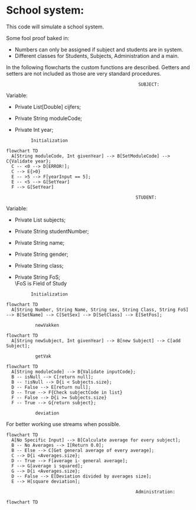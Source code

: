 # School system:

This code will simulate a school system.

Some fool proof baked in:
* Numbers can only be assigned if subject and students are in system.
* Different classes for Students, Subjects, Administration and a main.

In the following flowcharts the custom functions are described. Getters and setters are not included as those are very standard procedures.

                                                      SUBJECT:
Variable:
  * Private List[Double] cijfers;
  * Private String moduleCode;
  * Private Int year;

              Initialization
```mermaid
flowchart TD
  A[String moduleCode, Int givenYear] --> B[SetModuleCode] --> C{Validate year};
  C -- <0 --> D[ERROR!];
  C --> E{>0}
  E -- >5 --> F[yearInput == 5];
  E -- <5 --> G[SetYear]
  F --> G[SetYear]
```

                                                     STUDENT:
Variable:
  * Private List<Subject> subjects;
  * Private String studentNumber;
  * Private String name;
  * Private String gender;
  * Private String class;
  * Private String FoS;  
\\FoS is Field of Study

              Initialization
```mermaid
flowchart TD
  A[String Number, String Name, String sex, String Class, String FoS] --> B[SetName] --> C[SetSex] --> D[SetClass] --> E[SetFos];
```
               newVakken
```mermaid
flowchart TD
  A[String newSubject, Int givenYear] --> B[new Subject] --> C[add Subject];
```
  
               getVak
```mermaid
flowchart TD
  A[String moduleCode] --> B{Validate inputCode};
  B -- isNull --> C[return null];
  B -- !isNull --> D{i < Subjects.size};
  D -- False --> E[return null];
  D -- True --> F{Check subjectCode in list}
  F -- False --> D{i >= Subjects.size}
  F -- True --> G{return subject};
```

               deviation
For better working use streams when possible.
  
```mermaid
flowchart TD
  A[No Specific Input] --> B[Calculate average for every subject];
  B -- No Averages --> I[Return 0.0];
  B -- Else --> C[Get general average of every average];
  C --> D{i <Averages.size};
  D -- True --> F[average i- general average];
  F --> G[average i squared];
  G --> D{i <Averages.size};  
  D -- False --> E[Deviation divided by averages size];
  E --> H[square deviation];
```
  
                                                     Administration:
```mermaid
flowchart TD

```
